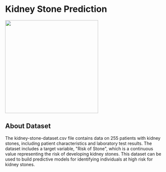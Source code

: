 # Kidney Stone Prediction
<!-- ![Kidney_stone_image](https://www.genengnews.com/wp-content/uploads/2018/08/Jan3_2018_BruceBlausen_KidneyStones1806820794-1068x808.png){:height="100px" width="100px"} -->

<img src="https://www.genengnews.com/wp-content/uploads/2018/08/Jan3_2018_BruceBlausen_KidneyStones1806820794-1068x808.png" width="300">


## About Dataset

The kidney-stone-dataset.csv file contains data on 255 patients with kidney stones, including patient characteristics and laboratory test results. The dataset includes a target variable, "Risk of Stone", which is a continuous value representing the risk of developing kidney stones. This dataset can be used to build predictive models for identifying individuals at high risk for kidney stones.
